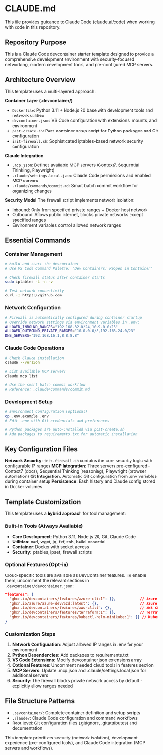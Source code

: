 # CLAUDE.md

This file provides guidance to Claude Code (claude.ai/code) when working with code in this repository.

## Repository Purpose

This is a Claude Code devcontainer starter template designed to provide a comprehensive development environment with security-focused networking, modern development tools, and pre-configured MCP servers.

## Architecture Overview

This template uses a multi-layered approach:

**Container Layer (.devcontainer/)**
- `Dockerfile`: Python 3.11 + Node.js 20 base with development tools and network utilities
- `devcontainer.json`: VS Code configuration with extensions, mounts, and environment
- `post-create.sh`: Post-container setup script for Python packages and Git configuration
- `init-firewall.sh`: Sophisticated iptables-based network security configuration

**Claude Integration**
- `.mcp.json`: Defines available MCP servers (Context7, Sequential Thinking, Playwright)
- `.claude/settings.local.json`: Claude Code permissions and enabled MCP servers
- `.claude/commands/commit.md`: Smart batch commit workflow for organizing changes

**Security Model**
The firewall script implements network isolation:
- Inbound: Only from specified private ranges + Docker host network
- Outbound: Allows public internet, blocks private networks except specified ranges
- Environment variables control allowed network ranges

## Essential Commands

### Container Management
```bash
# Build and start the devcontainer
# Use VS Code Command Palette: "Dev Containers: Reopen in Container"

# Check firewall status after container starts
sudo iptables -L -n -v

# Test network connectivity
curl -I https://github.com
```

### Network Configuration
```bash
# Firewall is automatically configured during container startup
# Override network settings via environment variables in .env:
ALLOWED_INBOUND_RANGES="192.168.32.0/24,10.9.0.0/16"
ALLOWED_OUTBOUND_PRIVATE_RANGES="10.0.0.0/8,192.168.24.0/23"
DNS_SERVERS="192.168.16.1,8.8.8.8"
```

### Claude Code Operations
```bash
# Check Claude installation
claude --version

# List available MCP servers
claude mcp list

# Use the smart batch commit workflow
# Reference: .claude/commands/commit.md
```

### Development Setup
```bash
# Environment configuration (optional)
cp .env.example .env
# Edit .env with Git credentials and preferences

# Python packages are auto-installed via post-create.sh
# Add packages to requirements.txt for automatic installation
```

## Key Configuration Files

**Network Security**: `init-firewall.sh` contains the core security logic with configurable IP ranges
**MCP Integration**: Three servers pre-configured - Context7 (docs), Sequential Thinking (reasoning), Playwright (browser automation)
**Git Integration**: Automatic Git configuration from .env variables during container setup
**Persistence**: Bash history and Claude config stored in Docker volumes

## Template Customization

This template uses a **hybrid approach** for tool management:

### **Built-in Tools (Always Available)**
- **Core Development**: Python 3.11, Node.js 20, Git, Claude Code
- **Utilities**: curl, wget, jq, fzf, zsh, build-essential
- **Container**: Docker with socket access
- **Security**: iptables, ipset, firewall scripts

### **Optional Features (Opt-in)**
Cloud-specific tools are available as DevContainer features. To enable them, uncomment the relevant sections in `.devcontainer/devcontainer.json`:

```json
"features": {
  "ghcr.io/devcontainers/features/azure-cli:1": {},           // Azure CLI
  "ghcr.io/azure/azure-dev/azd:latest": {},                   // Azure Developer CLI
  "ghcr.io/devcontainers/features/aws-cli:1": {},             // AWS CLI  
  "ghcr.io/devcontainers/features/terraform:1": {},           // Terraform
  "ghcr.io/devcontainers/features/kubectl-helm-minikube:1": {} // Kubernetes tools
}
```

### **Customization Steps**
1. **Network Configuration**: Adjust allowed IP ranges in .env for your environment
2. **Python Dependencies**: Add packages to requirements.txt
3. **VS Code Extensions**: Modify devcontainer.json extensions array
4. **Optional Features**: Uncomment needed cloud tools in features section
5. **MCP Servers**: Update .mcp.json and .claude/settings.local.json for additional servers
6. **Security**: The firewall blocks private network access by default - explicitly allow ranges needed

## File Structure Patterns

- `.devcontainer/`: Complete container definition and setup scripts
- `.claude/`: Claude Code configuration and command workflows
- Root level: Git configuration files (.gitignore, .gitattributes) and documentation

This template prioritizes security (network isolation), development experience (pre-configured tools), and Claude Code integration (MCP servers and workflows).